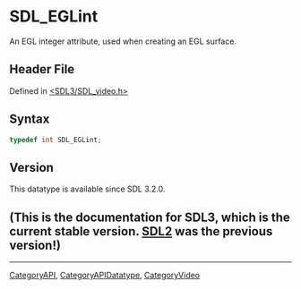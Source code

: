# SDL_EGLint

An EGL integer attribute, used when creating an EGL surface.

## Header File

Defined in [<SDL3/SDL_video.h>](https://github.com/libsdl-org/SDL/blob/main/include/SDL3/SDL_video.h)

## Syntax

```c
typedef int SDL_EGLint;
```

## Version

This datatype is available since SDL 3.2.0.

## (This is the documentation for SDL3, which is the current stable version. [SDL2](https://wiki.libsdl.org/SDL2/) was the previous version!)



----
[CategoryAPI](CategoryAPI), [CategoryAPIDatatype](CategoryAPIDatatype), [CategoryVideo](CategoryVideo)

